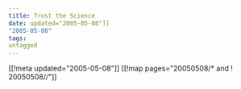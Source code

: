 ```yaml
---
title: Trust the Science
date: updated="2005-05-08"]]
"2005-05-08"
tags:
untagged
---
```

[[!meta updated="2005-05-08"]]
[[!map pages="20050508/* and ! 20050508/*/*"]]
